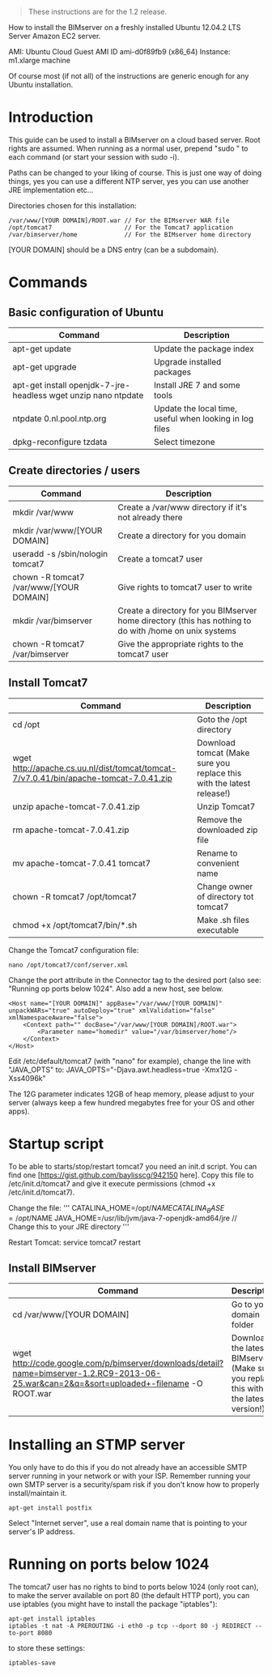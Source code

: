 > These instructions are for the 1.2 release.

How to install the BIMserver on a freshly installed Ubuntu 12.04.2 LTS Server Amazon EC2 server.

AMI: Ubuntu Cloud Guest AMI ID ami-d0f89fb9 (x86_64)
Instance: m1.xlarge machine

Of course most (if not all) of the instructions are generic enough for any Ubuntu installation.

# Introduction

This guide can be used to install a BIMserver on a cloud based server. Root rights are assumed. When running as a normal user, prepend "sudo " to each command (or start your session with sudo -i).

Paths can be changed to your liking of course. This is just one way of doing things, yes you can use a different NTP server, yes you can use another JRE implementation etc...

Directories chosen for this installation:
```
/var/www/[YOUR DOMAIN]/ROOT.war // For the BIMserver WAR file
/opt/tomcat7                    // For the Tomcat7 application
/var/bimserver/home             // For the BIMserver home directory
```

[YOUR DOMAIN] should be a DNS entry (can be a subdomain).

# Commands

## Basic configuration of Ubuntu
| Command | Description |
| ------------- | ------------- |
| apt-get update | Update the package index |
| apt-get upgrade | Upgrade installed packages |
| apt-get install openjdk-7-jre-headless wget unzip nano ntpdate | Install JRE 7 and some tools |
| ntpdate 0.nl.pool.ntp.org | Update the local time, useful when looking in log files |
| dpkg-reconfigure tzdata | Select timezone |

## Create directories / users
| Command | Description |
| ------------- | ------------- |
| mkdir /var/www | Create a /var/www directory if it's not already there |
| mkdir /var/www/[YOUR DOMAIN] | Create a directory for you domain |
| useradd -s /sbin/nologin tomcat7 | Create a tomcat7 user |
| chown -R tomcat7 /var/www/[YOUR DOMAIN] | Give rights to tomcat7 user to write |
| mkdir /var/bimserver | Create a directory for you BIMserver home directory (this has nothing to do with /home on unix systems |
| chown -R tomcat7 /var/bimserver | Give the appropriate rights to the tomcat7 user |

## Install Tomcat7
| Command | Description |
| ------------- | ------------- |
| cd /opt | Goto the /opt directory |
| wget http://apache.cs.uu.nl/dist/tomcat/tomcat-7/v7.0.41/bin/apache-tomcat-7.0.41.zip | Download tomcat (Make sure you replace this with the latest release!) |
| unzip apache-tomcat-7.0.41.zip | Unzip Tomcat7 |
| rm apache-tomcat-7.0.41.zip | Remove the downloaded zip file |
| mv apache-tomcat-7.0.41 tomcat7 | Rename to convenient name |
| chown -R tomcat7 /opt/tomcat7 | Change owner of directory tot tomcat7 |
| chmod +x /opt/tomcat7/bin/*.sh | Make .sh files executable |

Change the Tomcat7 configuration file:
```
nano /opt/tomcat7/conf/server.xml
```
Change the port attribute in the Connector tag to the desired port (also see: "Running op ports below 1024". Also add a new host, see below.
```
<Host name="[YOUR DOMAIN]" appBase="/var/www/[YOUR DOMAIN]" unpackWARs="true" autoDeploy="true" xmlValidation="false" xmlNamespaceAware="false">
    <Context path="" docBase="/var/www/[YOUR DOMAIN]/ROOT.war">
        <Parameter name="homedir" value="/var/bimserver/home"/>
    </Context>
</Host>
```

Edit /etc/default/tomcat7 (with "nano" for example), change the line with "JAVA_OPTS" to: JAVA_OPTS="-Djava.awt.headless=true -Xmx12G -Xss4096k"

The 12G parameter indicates 12GB of heap memory, please adjust to your server (always keep a few hundred megabytes free for your OS and other apps).

# Startup script

To be able to starts/stop/restart tomcat7 you need an init.d script. You can find one [https://gist.github.com/baylisscg/942150 here]. Copy this file to /etc/init.d/tomcat7 and give it execute permissions (chmod +x /etc/init.d/tomcat7).

Change the file:
'''
CATALINA_HOME=/opt/$NAME
CATALINA_BASE=/opt/$NAME
JAVA_HOME=/usr/lib/jvm/java-7-openjdk-amd64/jre // Change this to your JRE directory
'''

Restart Tomcat: service tomcat7 restart

## Install BIMserver
| Command | Description |
| ------------- | ------------- |
| cd /var/www/[YOUR DOMAIN] | Go to your domain folder |
| wget http://code.google.com/p/bimserver/downloads/detail?name=bimserver-1.2.RC9-2013-06-25.war&can=2&q=&sort=uploaded+-filename -O ROOT.war | Download the latest BIMserver (Make sure you replace this with the latest version!) |

# Installing an STMP server

You only have to do this if you do not already have an accessible SMTP server running in your network or with your ISP. Remember running your own SMTP server is a security/spam risk if you don't know how to properly install/maintain it.

```
apt-get install postfix
```

Select "Internet server", use a real domain name that is pointing to your server's IP address.

# Running on ports below 1024

The tomcat7 user has no rights to bind to ports below 1024 (only root can), to make the server available on port 80 (the default HTTP port), you can use iptables (you might have to install the package "iptables"):

```
apt-get install iptables
iptables -t nat -A PREROUTING -i eth0 -p tcp --dport 80 -j REDIRECT --to-port 8080
```
to store these settings:
```
iptables-save
```
